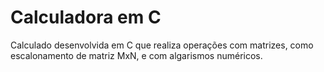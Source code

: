 # Calculadora em C
Calculado desenvolvida em C que realiza operações com matrizes, como escalonamento de matriz MxN, e com algarismos numéricos.
